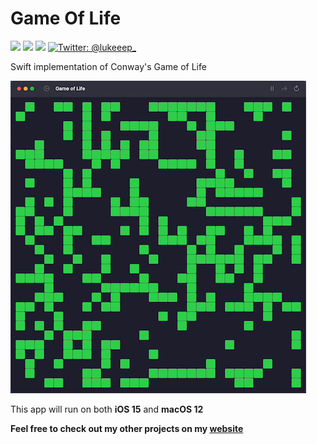 #  Game Of Life
<p>
    <img src="https://img.shields.io/badge/Swift-5.5.1-ff69b4.svg" />
    <img src="https://img.shields.io/badge/iOS-15+-brightgreen.svg" />
    <img src="https://img.shields.io/badge/macOS-12+-brightgreen.svg" />
    <a href="https://twitter.com/lukeeep_">
        <img src="https://img.shields.io/badge/Contact-@lukeeep_-lightgrey.svg?style=flat" alt="Twitter: @lukeeep_" />
    </a>
</p>

Swift implementation of Conway's Game of Life

![Preview Game Of Life on macOS](https://github.com/lukepistrol/GameOfLife/blob/main/Resources/Preview.gif "Game Of Life on macOS")

This app will run on both **iOS 15** and **macOS 12**

**Feel free to check out my other projects on my [website](https://lukaspistrol.com)**
